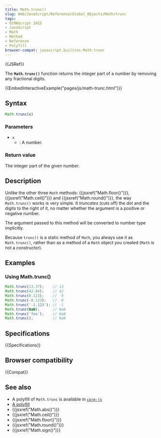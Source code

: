 ```yaml
---
title: Math.trunc()
slug: Web/JavaScript/Reference/Global_Objects/Math/trunc
tags:
- ECMAScript 2015
- JavaScript
- Math
- Method
- Reference
- Polyfill
browser-compat: javascript.builtins.Math.trunc
---
```

{{JSRef}}

The **`Math.trunc()`** function returns the integer part of a number by removing
any fractional digits.

{{EmbedInteractiveExample("pages/js/math-trunc.html")}}

## Syntax

```js
Math.trunc(x)
```

### Parameters

*   `x`
    *   : A number.

### Return value

The integer part of the given number.

## Description

Unlike the other three `Math` methods: {{jsxref("Math.floor()")}},
{{jsxref("Math.ceil()")}} and {{jsxref("Math.round()")}}, the
way `Math.trunc()` works is very simple. It *truncates* (cuts off) the dot and
the digits to the right of it, no matter whether the argument is a positive or
negative number.

The argument passed to this method will be converted to number type implicitly.

Because `trunc()` is a static method of `Math`, you always use it as
`Math.trunc()`, rather than as a method of a `Math` object you created (`Math`
is not a constructor).

## Examples

### Using Math.trunc()

```js
Math.trunc(13.37);    // 13
Math.trunc(42.84);    // 42
Math.trunc(0.123);    //  0
Math.trunc(-0.123);   // -0
Math.trunc('-1.123'); // -1
Math.trunc(NaN);      // NaN
Math.trunc('foo');    // NaN
Math.trunc();         // NaN
```

## Specifications

{{Specifications}}

## Browser compatibility

{{Compat}}

## See also

*   A polyfill of `Math.trunc` is available in
    [`core-js`](https://github.com/zloirock/core-js#ecmascript-math)
*   [A polyfill](https://github.com/behnammodi/polyfill/blob/master/math.polyfill.js)
*   {{jsxref("Math.abs()")}}
*   {{jsxref("Math.ceil()")}}
*   {{jsxref("Math.floor()")}}
*   {{jsxref("Math.round()")}}
*   {{jsxref("Math.sign()")}}
